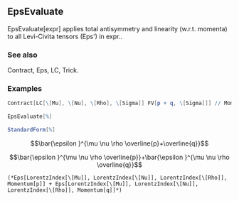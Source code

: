 ##  EpsEvaluate 

EpsEvaluate[expr] applies total antisymmetry and linearity (w.r.t. momenta) to all Levi-Civita tensors (Eps') in expr..

###  See also 

Contract, Eps, LC, Trick.

###  Examples 

```mathematica
Contract[LC[\[Mu], \[Nu], \[Rho], \[Sigma]] FV[p + q, \[Sigma]]] // MomentumCombine 
 
EpsEvaluate[%] 
 
StandardForm[%]
```

$$\bar{\epsilon }^{\mu \nu \rho \overline{p}+\overline{q}}$$

$$\bar{\epsilon }^{\mu \nu \rho \overline{p}}+\bar{\epsilon }^{\mu \nu \rho \overline{q}}$$

```
(*Eps[LorentzIndex[\[Mu]], LorentzIndex[\[Nu]], LorentzIndex[\[Rho]], Momentum[p]] + Eps[LorentzIndex[\[Mu]], LorentzIndex[\[Nu]], LorentzIndex[\[Rho]], Momentum[q]]*)
```